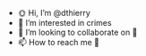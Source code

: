 - 🌞 Hi, I’m @dthierry
- 👀 I’m interested in crimes
- 💞️ I’m looking to collaborate on 📕
- 📫 How to reach me 👻

<!---
dthierry/dthierry is a ✨ special ✨ repository because its `README.md` (this file) appears on your GitHub profile.
You can click the Preview link to take a look at your changes.
--->
